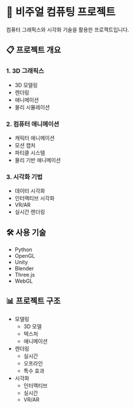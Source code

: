 # 🎨 비주얼 컴퓨팅 프로젝트

컴퓨터 그래픽스와 시각화 기술을 활용한 프로젝트입니다.

## 📋 프로젝트 개요

### 1. 3D 그래픽스
- 3D 모델링
- 렌더링
- 애니메이션
- 물리 시뮬레이션

### 2. 컴퓨터 애니메이션
- 캐릭터 애니메이션
- 모션 캡처
- 파티클 시스템
- 물리 기반 애니메이션

### 3. 시각화 기법
- 데이터 시각화
- 인터랙티브 시각화
- VR/AR
- 실시간 렌더링

## 🛠️ 사용 기술
- Python
- OpenGL
- Unity
- Blender
- Three.js
- WebGL

## 📊 프로젝트 구조
- 모델링
  - 3D 모델
  - 텍스처
  - 애니메이션
- 렌더링
  - 실시간
  - 오프라인
  - 특수 효과
- 시각화
  - 인터랙티브
  - 실시간
  - VR/AR 